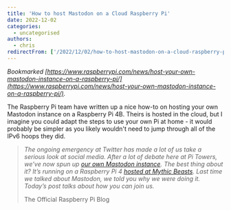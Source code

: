 ```yaml
---
title: 'How to host Mastodon on a Cloud Raspberry Pi'
date: 2022-12-02
categories:
  - uncategorised
authors:
  - chris
redirectFrom: ['/2022/12/02/how-to-host-mastodon-on-a-cloud-raspberry-pi/']
---
```


_Bookmarked [https://www.raspberrypi.com/news/host-your-own-mastodon-instance-on-a-raspberry-pi/](https://www.raspberrypi.com/news/host-your-own-mastodon-instance-on-a-raspberry-pi/)._

The Raspberry Pi team have written up a nice how-to on hosting your own Mastodon instance on a Raspberry Pi 4B. Theirs is hosted in the cloud, but I imagine you could adapt the steps to use your own Pi at home - it would probably be simpler as you likely wouldn't need to jump through all of the IPv6 hoops they did.

> _The ongoing emergency at Twitter has made a lot of us take a serious look at social media. After a lot of debate here at Pi Towers, we’ve now spun up [our own Mastodon instance](https://raspberrypi.social/@Raspberry_Pi). The best thing about it? It’s running on a Raspberry Pi 4 [hosted at Mythic Beasts](https://www.mythic-beasts.com/order/rpi/). Last time we talked about Mastodon, we told you why we were doing it. Today’s post talks about how you can join us._
>
> The Official Raspberry Pi Blog
